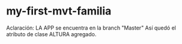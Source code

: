 # my-first-mvt-familia

Aclaración: LA APP se encuentra en la branch "Master"
Así quedó el atributo de clase ALTURA agregado.

